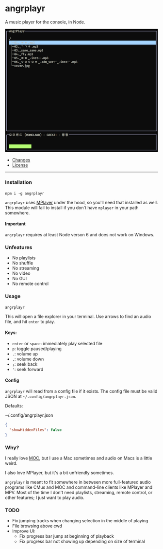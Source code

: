 # angrplayr

A music player for the console, in Node.

![screenshot](/screenshot.png?raw=true)

* [Changes](./CHANGES.md)
* [License](./LICENSE.md)

--------

### Installation

`npm i -g angrplayr`

`angrplayr` uses [MPlayer](http://www.mplayerhq.hu/design7/dload.html) under the
hood, so you'll need that installed as well. This module will fail to install if
you don't have `mplayer` in your path somewhere.

#### Important

`angrplayr` requires at least Node verson 6 and does not work on Windows.

### Unfeatures

* No playlists
* No shuffle
* No streaming
* No video
* No GUI
* No remote control

### Usage

`angrplayr`

This will open a file explorer in your terminal. Use arrows to find an audio
file, and hit `enter` to play.

#### Keys:

* `enter` or `space`: immediately play selected file
* `p`: toggle paused/playing
* `.`: volume up
* `,`: volume down
* `;`: seek back
* `'`: seek forward

#### Config

`angrplayr` will read from a config file if it exists.
The config file must be valid JSON at `~/.config/angrplayr.json`.

Defaults:

~/.config/angrplayr.json
```json
{
  "showHiddenFiles": false
}
```

### Why?

I really love [MOC](https://github.com/jonsafari/mocp), but I use a Mac
sometimes and audio on Macs is a little weird.

I also love MPlayer, but it's a bit unfriendly sometimes.

`angrplayr` is meant to fit somewhere in between more full-featured audio
programs like CMus and MOC and command-line clients like MPlayer and MPV. Most
of the time I don't need playlists, streaming, remote control, or other
features; I just want to play audio.

### TODO

* Fix jumping tracks when changing selection in the middle of playing
* File browsing above cwd
* Improve UI:
  * Fix progress bar jump at beginning of playback
  * Fix progress bar not showing up depending on size of terminal
